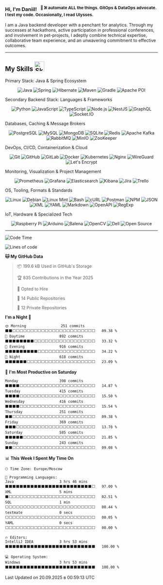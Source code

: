 ### Hi, I'm Daniil! &nbsp;&nbsp;<sup>👾 &#12299;I automate ALL the things. GitOps & DataOps advocate. I test my code. Occasionally, I read Ulysses.</sup>

I am a Java backend developer with a penchant for analytics. Through my successes at hackathons, active participation in professional conferences, and involvement in pet-projects, I adeptly combine technical expertise, collaborative team experience, and an unwavering commitment to effective outcomes.

---

## My Skills <img src="https://media2.giphy.com/media/QssGEmpkyEOhBCb7e1/giphy.gif?cid=ecf05e47a0n3gi1bfqntqmob8g9aid1oyj2wr3ds3mg700bl&rid=giphy.gif" width="32px" alt="Skills" />


Primary Stack: Java & Spring Ecosystem

<p align="center">
<img src="https://www.vectorlogo.zone/logos/java/java-ar21.svg" alt="Java" title="Java">
<img src="https://www.vectorlogo.zone/logos/springio/springio-ar21.svg" alt="Spring" title="Spring / Spring Boot">
<img src="https://www.vectorlogo.zone/logos/hibernate/hibernate-ar21.svg" alt="Hibernate" title="Hibernate">
<img src="https://www.vectorlogo.zone/logos/apache_maven/apache_maven-ar21.svg" alt="Maven" title="Maven">
<img src="https://www.vectorlogo.zone/logos/gradle/gradle-ar21.svg" alt="Gradle" title="Gradle">
<img src="https://www.vectorlogo.zone/logos/apache_poi/apache_poi-ar21.svg" alt="Apache POI" title="Apache POI">
</p>
Secondary Backend Stack: Languages & Frameworks

<p align="center">
<img src="https://www.vectorlogo.zone/logos/python/python-ar21.svg" alt="Python" title="Python">
<img src="https://www.vectorlogo.zone/logos/javascript/javascript-ar21.svg" alt="JavaScript" title="JavaScript">
<img src="https://www.vectorlogo.zone/logos/typescriptlang/typescriptlang-ar21.svg" alt="TypeScript" title="TypeScript">
<img src="https://www.vectorlogo.zone/logos/nodejs/nodejs-ar21.svg" alt="Node.js" title="Node.js">
<img src="https://www.vectorlogo.zone/logos/nestjs/nestjs-ar21.svg" alt="NestJS" title="NestJS">
<img src="https://www.vectorlogo.zone/logos/graphql/graphql-ar21.svg" alt="GraphQL" title="GraphQL">
<img src="https://www.vectorlogo.zone/logos/socketio/socketio-ar21.svg" alt="Socket.IO" title="Socket.IO">
</p>
Databases, Caching & Message Brokers

<p align="center">
<img src="https://www.vectorlogo.zone/logos/postgresql/postgresql-ar21.svg" alt="PostgreSQL" title="PostgreSQL">
<img src="https://www.vectorlogo.zone/logos/mysql/mysql-ar21.svg" alt="MySQL" title="MySQL">
<img src="https://www.vectorlogo.zone/logos/mongodb/mongodb-ar21.svg" alt="MongoDB" title="MongoDB">
<img src="https://www.vectorlogo.zone/logos/sqlite/sqlite-ar21.svg" alt="SQLite" title="SQLite">
<img src="https://www.vectorlogo.zone/logos/redis/redis-ar21.svg" alt="Redis" title="Redis">
<img src="https://www.vectorlogo.zone/logos/apache_kafka/apache_kafka-ar21.svg" alt="Apache Kafka" title="Apache Kafka">
<img src="https://www.vectorlogo.zone/logos/rabbitmq/rabbitmq-ar21.svg" alt="RabbitMQ" title="RabbitMQ">
<img src="https://www.vectorlogo.zone/logos/minioio/minioio-ar21.svg" alt="MinIO" title="MinIO">
<img src="https://www.vectorlogo.zone/logos/apache_zookeeper/apache_zookeeper-ar21.svg" alt="ZooKeeper" title="ZooKeeper">
</p>
DevOps, CI/CD, Containerization & Cloud

<p align="center">
<img src="https://www.vectorlogo.zone/logos/git-scm/git-scm-ar21.svg" alt="Git" title="Git">
<img src="https://www.vectorlogo.zone/logos/github/github-ar21.svg" alt="GitHub" title="GitHub">
<img src="https://www.vectorlogo.zone/logos/gitlab/gitlab-ar21.svg" alt="GitLab" title="GitLab">
<img src="https://www.vectorlogo.zone/logos/docker/docker-ar21.svg" alt="Docker" title="Docker">
<img src="https://www.vectorlogo.zone/logos/kubernetes/kubernetes-ar21.svg" alt="Kubernetes" title="Kubernetes">
<img src="https://www.vectorlogo.zone/logos/nginx/nginx-ar21.svg" alt="Nginx" title="Nginx">
<img src="https://www.vectorlogo.zone/logos/wireguard/wireguard-ar21.svg" alt="WireGuard" title="WireGuard">
<img src="https://www.vectorlogo.zone/logos/letsencrypt/letsencrypt-ar21.svg" alt="Let's Encrypt" title="Let's Encrypt">
</p>
Monitoring, Visualization & Project Management

<p align="center">
<img src="https://www.vectorlogo.zone/logos/prometheusio/prometheusio-ar21.svg" alt="Prometheus" title="Prometheus">
<img src="https://www.vectorlogo.zone/logos/grafana/grafana-ar21.svg" alt="Grafana" title="Grafana">
<img src="https://www.vectorlogo.zone/logos/elastic/elastic-ar21.svg" alt="Elasticsearch" title="Elasticsearch">
<img src="https://www.vectorlogo.zone/logos/elasticco_kibana/elasticco_kibana-ar21.svg" alt="Kibana" title="Kibana">
<img src="https://www.vectorlogo.zone/logos/atlassian_jira/atlassian_jira-ar21.svg" alt="Jira" title="Jira">
<img src="https://www.vectorlogo.zone/logos/trello/trello-ar21.svg" alt="Trello" title="Trello">
</p>
OS, Tooling, Formats & Standards

<p align="center">
<img src="https://www.vectorlogo.zone/logos/linux/linux-ar21.svg" alt="Linux" title="Linux">
<img src="https://www.vectorlogo.zone/logos/debian/debian-ar21.svg" alt="Debian" title="Debian">
<img src="https://www.vectorlogo.zone/logos/mint/mint-ar21.svg" alt="Linux Mint" title="Linux Mint">
<img src="https://www.vectorlogo.zone/logos/gnu_bash/gnu_bash-ar21.svg" alt="Bash" title="Bash">
<img src="https://www.vectorlogo.zone/logos/curl_haxx/curl_haxx-ar21.svg" alt="cURL" title="cURL">
<img src="https://www.vectorlogo.zone/logos/getpostman/getpostman-ar21.svg" alt="Postman" title="Postman">
<img src="https://www.vectorlogo.zone/logos/npmjs/npmjs-ar21.svg" alt="NPM" title="NPM">
<img src="https://www.vectorlogo.zone/logos/json/json-ar21.svg" alt="JSON" title="JSON">
<img src="https://www.vectorlogo.zone/logos/w3c_xml/w3c_xml-ar21.svg" alt="XML" title="XML">
<img src="https://www.vectorlogo.zone/logos/yaml/yaml-ar21.svg" alt="YAML" title="YAML">
<img src="https://www.vectorlogo.zone/logos/commonmark/commonmark-ar21.svg" alt="Markdown" title="Markdown">
<img src="https://www.vectorlogo.zone/logos/openapis/openapis-ar21.svg" alt="OpenAPI" title="OpenAPI / Swagger">
<img src="https://www.vectorlogo.zone/logos/xregexp/xregexp-ar21.svg" alt="RegExp" title="Regular Expressions">
</p>
IoT, Hardware & Specialized Tech

<p align="center">
<img src="https://www.vectorlogo.zone/logos/raspberrypi/raspberrypi-ar21.svg" alt="Raspberry Pi" title="Raspberry Pi">
<img src="https://www.vectorlogo.zone/logos/arduino/arduino-ar21.svg" alt="Arduino" title="Arduino">
<img src="https://www.vectorlogo.zone/logos/balenaio/balenaio-ar21.svg" alt="Balena" title="Balena">
<img src="https://www.vectorlogo.zone/logos/opencv/opencv-ar21.svg" alt="OpenCV" title="OpenCV">
<img src="https://www.vectorlogo.zone/logos/dell/dell-ar21.svg" alt="Dell" title="Dell">
<img src="https://www.vectorlogo.zone/logos/opensource/opensource-ar21.svg" alt="Open Source" title="Open Source">
</p>

---

<!--START_SECTION:waka-->
![Code Time](http://img.shields.io/badge/Code%20Time-1%2C325%20hrs%2012%20mins-blue)

![Lines of code](https://img.shields.io/badge/From%20Hello%20World%20I%27ve%20Written-1.5%20million%20lines%20of%20code-blue)

**🐱 My GitHub Data** 

> 📦 199.6 kB Used in GitHub's Storage 
 > 
> 🏆 835 Contributions in the Year 2025
 > 
> 💼 Opted to Hire
 > 
> 📜 14 Public Repositories 
 > 
> 🔑 12 Private Repositories 
 > 
**I'm a Night 🦉** 

```text
🌞 Morning                251 commits         ⬛⬛⬜⬜⬜⬜⬜⬜⬜⬜⬜⬜⬜⬜⬜⬜⬜⬜⬜⬜⬜⬜⬜⬜⬜   09.38 % 
🌆 Daytime                892 commits         ⬛⬛⬛⬛⬛⬛⬛⬛⬜⬜⬜⬜⬜⬜⬜⬜⬜⬜⬜⬜⬜⬜⬜⬜⬜   33.32 % 
🌃 Evening                916 commits         ⬛⬛⬛⬛⬛⬛⬛⬛⬛⬜⬜⬜⬜⬜⬜⬜⬜⬜⬜⬜⬜⬜⬜⬜⬜   34.22 % 
🌙 Night                  618 commits         ⬛⬛⬛⬛⬛⬛⬜⬜⬜⬜⬜⬜⬜⬜⬜⬜⬜⬜⬜⬜⬜⬜⬜⬜⬜   23.09 % 
```
📅 **I'm Most Productive on Saturday** 

```text
Monday                   398 commits         ⬛⬛⬛⬛⬜⬜⬜⬜⬜⬜⬜⬜⬜⬜⬜⬜⬜⬜⬜⬜⬜⬜⬜⬜⬜   14.87 % 
Tuesday                  415 commits         ⬛⬛⬛⬛⬜⬜⬜⬜⬜⬜⬜⬜⬜⬜⬜⬜⬜⬜⬜⬜⬜⬜⬜⬜⬜   15.50 % 
Wednesday                416 commits         ⬛⬛⬛⬛⬜⬜⬜⬜⬜⬜⬜⬜⬜⬜⬜⬜⬜⬜⬜⬜⬜⬜⬜⬜⬜   15.54 % 
Thursday                 251 commits         ⬛⬛⬜⬜⬜⬜⬜⬜⬜⬜⬜⬜⬜⬜⬜⬜⬜⬜⬜⬜⬜⬜⬜⬜⬜   09.38 % 
Friday                   369 commits         ⬛⬛⬛⬜⬜⬜⬜⬜⬜⬜⬜⬜⬜⬜⬜⬜⬜⬜⬜⬜⬜⬜⬜⬜⬜   13.78 % 
Saturday                 585 commits         ⬛⬛⬛⬛⬛⬜⬜⬜⬜⬜⬜⬜⬜⬜⬜⬜⬜⬜⬜⬜⬜⬜⬜⬜⬜   21.85 % 
Sunday                   243 commits         ⬛⬛⬜⬜⬜⬜⬜⬜⬜⬜⬜⬜⬜⬜⬜⬜⬜⬜⬜⬜⬜⬜⬜⬜⬜   09.08 % 
```


📊 **This Week I Spent My Time On** 

```text
🕑︎ Time Zone: Europe/Moscow

💬 Programming Languages: 
Java                     3 hrs 46 mins       ⬛⬛⬛⬛⬛⬛⬛⬛⬛⬛⬛⬛⬛⬛⬛⬛⬛⬛⬛⬛⬛⬛⬛⬛⬜   97.00 % 
XML                      5 mins              ⬛⬜⬜⬜⬜⬜⬜⬜⬜⬜⬜⬜⬜⬜⬜⬜⬜⬜⬜⬜⬜⬜⬜⬜⬜   02.51 % 
SQL                      1 min               ⬜⬜⬜⬜⬜⬜⬜⬜⬜⬜⬜⬜⬜⬜⬜⬜⬜⬜⬜⬜⬜⬜⬜⬜⬜   00.44 % 
textmate                 0 secs              ⬜⬜⬜⬜⬜⬜⬜⬜⬜⬜⬜⬜⬜⬜⬜⬜⬜⬜⬜⬜⬜⬜⬜⬜⬜   00.05 % 
YAML                     0 secs              ⬜⬜⬜⬜⬜⬜⬜⬜⬜⬜⬜⬜⬜⬜⬜⬜⬜⬜⬜⬜⬜⬜⬜⬜⬜   00.00 % 

🔥 Editors: 
IntelliJ IDEA            3 hrs 53 mins       ⬛⬛⬛⬛⬛⬛⬛⬛⬛⬛⬛⬛⬛⬛⬛⬛⬛⬛⬛⬛⬛⬛⬛⬛⬛   100.00 % 

💻 Operating System: 
Windows                  3 hrs 53 mins       ⬛⬛⬛⬛⬛⬛⬛⬛⬛⬛⬛⬛⬛⬛⬛⬛⬛⬛⬛⬛⬛⬛⬛⬛⬛   100.00 % 
```


 Last Updated on 20.09.2025 в 00:59:13 UTC
<!--END_SECTION:waka-->
